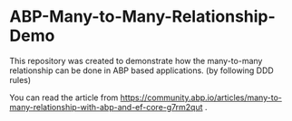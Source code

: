 # ABP-Many-to-Many-Relationship-Demo
This repository was created to demonstrate how the many-to-many relationship can be done in ABP based applications. (by following DDD rules)

You can read the article from https://community.abp.io/articles/many-to-many-relationship-with-abp-and-ef-core-g7rm2qut .
